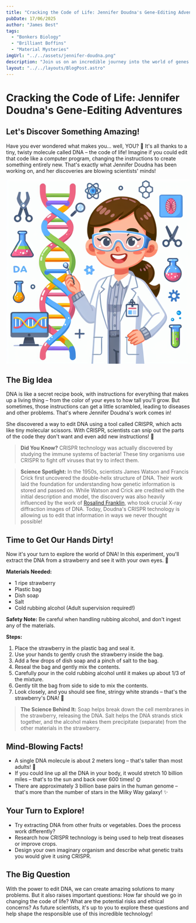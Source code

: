 ```yaml
---
title: "Cracking the Code of Life: Jennifer Doudna's Gene-Editing Adventures"
pubDate: 17/06/2025
author: "James Best"
tags:
  - "Bonkers Biology"
  - "Brilliant Boffins"
  - "Material Mysteries"
imgUrl: "../../assets/jennifer-doudna.png"
description: "Join us on an incredible journey into the world of genes and discover how Jennifer Doudna's groundbreaking work with CRISPR is revolutionizing science! You'll learn about the building blocks of life, get hands-on with a DNA experiment, and explore the mind-boggling possibilities of gene editing. Get ready for an adventure that will leave you in awe of the brilliant minds shaping our future!"
layout: "../../layouts/BlogPost.astro"
---
```


# Cracking the Code of Life: Jennifer Doudna's Gene-Editing Adventures

## Let's Discover Something Amazing!

Have you ever wondered what makes you... well, YOU? 🤔 It's all thanks to a tiny, twisty molecule called DNA – the code of life! Imagine if you could edit that code like a computer program, changing the instructions to create something entirely new. That's exactly what Jennifer Doudna has been working on, and her discoveries are blowing scientists' minds!

![DNA Double Helix](../../assets/jennifer-doudna.png)

## The Big Idea

DNA is like a secret recipe book, with instructions for everything that makes up a living thing – from the color of your eyes to how tall you'll grow. But sometimes, those instructions can get a little scrambled, leading to diseases and other problems. That's where Jennifer Doudna's work comes in!

She discovered a way to edit DNA using a tool called CRISPR, which acts like tiny molecular scissors. With CRISPR, scientists can snip out the parts of the code they don't want and even add new instructions! 🔀

> **Did You Know?** CRISPR technology was actually discovered by studying the immune systems of bacteria! These tiny organisms use CRISPR to fight off viruses that try to infect them.

> **Science Spotlight:** In the 1950s, scientists James Watson and Francis Crick first uncovered the double-helix structure of DNA. Their work laid the foundation for understanding how genetic information is stored and passed on. While Watson and Crick are credited with the initial description and model, the discovery was also heavily influenced by the work of [Rosalind Franklin](https://stem-buddies.co.uk/blog/rosalind-franklin/), who took crucial X-ray diffraction images of DNA. Today, Doudna's CRISPR technology is allowing us to edit that information in ways we never thought possible!

## Time to Get Our Hands Dirty!

Now it's your turn to explore the world of DNA! In this experiment, you'll extract the DNA from a strawberry and see it with your own eyes. 👀

**Materials Needed:**

- 1 ripe strawberry
- Plastic bag
- Dish soap
- Salt
- Cold rubbing alcohol (Adult supervision required!)

**Safety Note:** Be careful when handling rubbing alcohol, and don't ingest any of the materials.

**Steps:**

1. Place the strawberry in the plastic bag and seal it.
2. Use your hands to gently crush the strawberry inside the bag.
3. Add a few drops of dish soap and a pinch of salt to the bag.
4. Reseal the bag and gently mix the contents.
5. Carefully pour in the cold rubbing alcohol until it makes up about 1/3 of the mixture.
6. Gently tilt the bag from side to side to mix the contents.
7. Look closely, and you should see fine, stringy white strands – that's the strawberry's DNA! 🍓

> **The Science Behind It:** Soap helps break down the cell membranes in the strawberry, releasing the DNA. Salt helps the DNA strands stick together, and the alcohol makes them precipitate (separate) from the other materials in the strawberry.

## Mind-Blowing Facts!

- A single DNA molecule is about 2 meters long – that's taller than most adults! 🧬
- If you could line up all the DNA in your body, it would stretch 10 billion miles – that's to the sun and back over 600 times! 🌞
- There are approximately 3 billion base pairs in the human genome – that's more than the number of stars in the Milky Way galaxy! ✨

## Your Turn to Explore!

- Try extracting DNA from other fruits or vegetables. Does the process work differently?
- Research how CRISPR technology is being used to help treat diseases or improve crops.
- Design your own imaginary organism and describe what genetic traits you would give it using CRISPR.

## The Big Question

With the power to edit DNA, we can create amazing solutions to many problems. But it also raises important questions: How far should we go in changing the code of life? What are the potential risks and ethical concerns? As future scientists, it's up to you to explore these questions and help shape the responsible use of this incredible technology!

